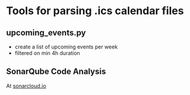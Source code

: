 # Tools for parsing .ics calendar files

## upcoming_events.py

* create a list of upcoming events per week
* filtered on min 4h duration

## SonarQube Code Analysis

At [sonarcloud.io](https://sonarcloud.io/summary/overall?id=entorb_tools-calendar&branch=main)
